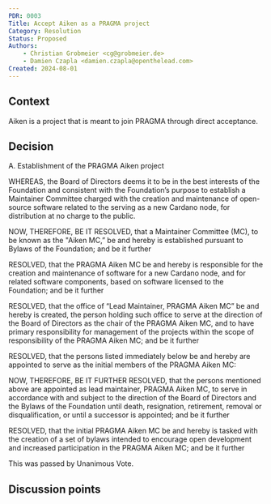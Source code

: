 ```yaml
---
PDR: 0003
Title: Accept Aiken as a PRAGMA project
Category: Resolution
Status: Proposed 
Authors:
    - Christian Grobmeier <cg@grobmeier.de>
    - Damien Czapla <damien.czapla@openthelead.com>
Created: 2024-08-01
---
```


## Context

Aiken is a project that is meant to join PRAGMA through direct acceptance.

## Decision

A. Establishment of the PRAGMA Aiken project

WHEREAS, the Board of Directors deems it to be in the best interests of the Foundation 
and consistent with the Foundation’s purpose to establish a Maintainer Committee 
charged with the creation and maintenance of open-source software related to 
the serving as a new Cardano node, for distribution at no charge to the public.

NOW, THEREFORE, BE IT RESOLVED, that a Maintainer Committee (MC), 
to be known as the "Aiken MC,” be and hereby is established pursuant to Bylaws 
of the Foundation; and be it further

RESOLVED, that the PRAGMA Aiken MC be and hereby is responsible for the creation 
and maintenance of software for a new Cardano node, and for related software components, 
based on software licensed to the Foundation; and be it further

RESOLVED, that the office of “Lead Maintainer, PRAGMA Aiken MC” be and hereby is created, 
the person holding such office to serve at the direction of the Board of Directors 
as the chair of the PRAGMA Aiken MC, and to have primary responsibility for
management of the projects within the scope of responsibility of the PRAGMA Aiken MC; 
and be it further

RESOLVED, that the persons listed immediately below be and hereby are appointed to serve as the initial members of the PRAGMA Aiken MC:

<!--
TODO: Please correct the names of the commiters like this:
| Santiago Carmuega <br/> [@scarmuega][] | Matthias Benkort <br/> [@KtorZ][] |
| ---                               | ---          

[@KtorZ]: https://github.com/ktorz
[@scarmuega]: https://github.com/scarmuega
-->

NOW, THEREFORE, BE IT FURTHER RESOLVED, that the persons mentioned above are appointed 
as lead maintainer, PRAGMA Aiken MC, to serve in accordance with and subject 
to the direction of the Board of Directors and the Bylaws of the Foundation 
until death, resignation, retirement, removal or disqualification, or until a 
successor is appointed; and be it further

RESOLVED, that the initial PRAGMA Aiken MC be and hereby is tasked with the 
creation of a set of bylaws intended to encourage open development and 
increased participation in the PRAGMA Aiken MC; and be it further

This was passed by Unanimous Vote.

## Discussion points
<!-- Summarizes, a posteriori, the major discussion points that gravitates around the decision -->

[Archive]: https://github.com/pragma-org/PDRs/tree/main/.validityreview
